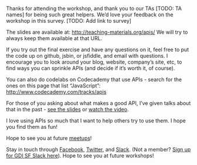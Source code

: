 Thanks for attending the workshop, and thank you to our TAs [TODO: TA names] for being such great helpers. We’d love your feedback on the workshop in this survey. [TODO: Add link to survey]

The slides are available at:
http://teaching-materials.org/apis/
We will try to always keep them available at that URL.

If you try out the final exercise and have any questions on it, feel free to put the code up on github, jsbin, or jsfiddle, and email with questions. I encourage you to look around your blog, website, company’s site, etc, to find ways you can sprinkle APIs (and decide if it’s worth it, of course).

You can also do codelabs on Codecademy that use APIs - search for the ones on this page that list “JavaScript”:
http://www.codecademy.com/tracks/apis

For those of you asking about what makes a good API, I’ve given talks about that in the past - [see the slides](https://speakerdeck.com/pamelafox/developer-experience) or [watch the video](http://www.youtube.com/watch?v=hRTngumVnqw).

I love using APIs so much that I want to help others try to use them. I hope you find them as fun!

Hope to see you at future [meetups](meetup.com/Girl-Develop-It-San-Francisco/)!

Stay in touch through [Facebook](https://www.facebook.com/gdisf/), [Twitter](https://twitter.com/gdisf), and [Slack](http://gdisf.slack.com). (Not a member? [Sign up for GDI SF Slack here](http://gdisf-slack.herokuapp.com)). Hope to see you at future workshops!